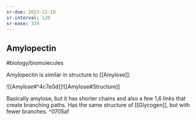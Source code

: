 ```yaml
---
sr-due: 2023-12-18
sr-interval: 120
sr-ease: 329
---
```

## Amylopectin
#biology/biomolecules  

Amylopectin is similar in structure to [[Amylose]]:

![[Amylose#^4c7e0d]]![[Amylose#Structure]]

Basically amylose, but it has shorter chains and also a few 1,6 links that create branching paths.
Has the same structure of [[Glycogen]], but with fewer branches. ^0705af
